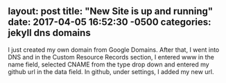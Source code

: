 layout: post
title:  "New Site is up and running"
date:   2017-04-05 16:52:30 -0500
categories: jekyll dns domains
---
I just created my own domain from Google Domains. After that,
I went into DNS and in the Custom Resource Records section, I entered
www in the name field, selected CNAME from the type drop down and entered
my github url in the data field. In github, under settings, I added my
new url.
